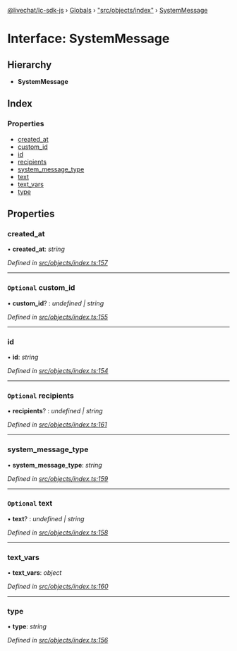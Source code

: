 [@livechat/lc-sdk-js](../README.md) › [Globals](../globals.md) › ["src/objects/index"](../modules/_src_objects_index_.md) › [SystemMessage](_src_objects_index_.systemmessage.md)

# Interface: SystemMessage

## Hierarchy

* **SystemMessage**

## Index

### Properties

* [created_at](_src_objects_index_.systemmessage.md#created_at)
* [custom_id](_src_objects_index_.systemmessage.md#optional-custom_id)
* [id](_src_objects_index_.systemmessage.md#id)
* [recipients](_src_objects_index_.systemmessage.md#optional-recipients)
* [system_message_type](_src_objects_index_.systemmessage.md#system_message_type)
* [text](_src_objects_index_.systemmessage.md#optional-text)
* [text_vars](_src_objects_index_.systemmessage.md#text_vars)
* [type](_src_objects_index_.systemmessage.md#type)

## Properties

###  created_at

• **created_at**: *string*

*Defined in [src/objects/index.ts:157](https://github.com/livechat/lc-sdk-js/blob/61db942/src/objects/index.ts#L157)*

___

### `Optional` custom_id

• **custom_id**? : *undefined | string*

*Defined in [src/objects/index.ts:155](https://github.com/livechat/lc-sdk-js/blob/61db942/src/objects/index.ts#L155)*

___

###  id

• **id**: *string*

*Defined in [src/objects/index.ts:154](https://github.com/livechat/lc-sdk-js/blob/61db942/src/objects/index.ts#L154)*

___

### `Optional` recipients

• **recipients**? : *undefined | string*

*Defined in [src/objects/index.ts:161](https://github.com/livechat/lc-sdk-js/blob/61db942/src/objects/index.ts#L161)*

___

###  system_message_type

• **system_message_type**: *string*

*Defined in [src/objects/index.ts:159](https://github.com/livechat/lc-sdk-js/blob/61db942/src/objects/index.ts#L159)*

___

### `Optional` text

• **text**? : *undefined | string*

*Defined in [src/objects/index.ts:158](https://github.com/livechat/lc-sdk-js/blob/61db942/src/objects/index.ts#L158)*

___

###  text_vars

• **text_vars**: *object*

*Defined in [src/objects/index.ts:160](https://github.com/livechat/lc-sdk-js/blob/61db942/src/objects/index.ts#L160)*

___

###  type

• **type**: *string*

*Defined in [src/objects/index.ts:156](https://github.com/livechat/lc-sdk-js/blob/61db942/src/objects/index.ts#L156)*
